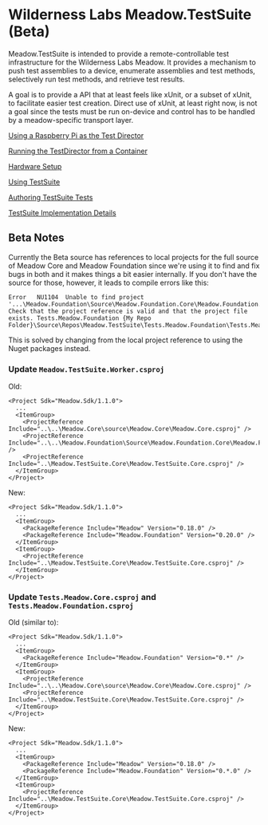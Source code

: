 # Wilderness Labs Meadow.TestSuite (Beta)

Meadow.TestSuite is intended to provide a remote-controllable test infrastructure for the Wilderness Labs Meadow.  It provides a mechanism to push test assemblies to a device, enumerate assemblies and test methods, selectively run test methods, and retrieve test results.

A goal is to provide a API that at least feels like xUnit, or a subset of xUnit, to facilitate easier test creation.  Direct use of xUnit, at least right now, is not a goal since the tests must be run on-device and control has to be handled by a meadow-specific transport layer.

[Using a Raspberry Pi as the Test Director](raspi.md)

[Running the TestDirector from a Container](deploy/readme.md)

[Hardware Setup](setup.md)

[Using TestSuite](usage.md)

[Authoring TestSuite Tests](authoring-tests.md)

[TestSuite Implementation Details](implementation.md)

## Beta Notes

Currently the Beta source has references to local projects for the full source of Meadow Core and Meadow Foundation since we're using it to find and fix bugs in both and it makes things a bit easier internally. If you don't have the source for those, however, it leads to compile errors like this:

```
Error	NU1104	Unable to find project '...\Meadow.Foundation\Source\Meadow.Foundation.Core\Meadow.Foundation.Core.csproj'. Check that the project reference is valid and that the project file exists.	Tests.Meadow.Foundation	{My Repo Folder}\Source\Repos\Meadow.TestSuite\Tests.Meadow.Foundation\Tests.Meadow.Foundation.csproj
```

This is solved by changing from the local project reference to using the Nuget packages instead.

### Update `Meadow.TestSuite.Worker.csproj`

Old:
```
<Project Sdk="Meadow.Sdk/1.1.0">
  ...
  <ItemGroup>
    <ProjectReference Include="..\..\Meadow.Core\source\Meadow.Core\Meadow.Core.csproj" />
    <ProjectReference Include="..\..\Meadow.Foundation\Source\Meadow.Foundation.Core\Meadow.Foundation.Core.csproj" />
    <ProjectReference Include="..\Meadow.TestSuite.Core\Meadow.TestSuite.Core.csproj" />
  </ItemGroup>
</Project>
```
New:
```
<Project Sdk="Meadow.Sdk/1.1.0">
  ...
  <ItemGroup>
    <PackageReference Include="Meadow" Version="0.18.0" />
    <PackageReference Include="Meadow.Foundation" Version="0.20.0" />
  </ItemGroup>
  <ItemGroup>
    <ProjectReference Include="..\Meadow.TestSuite.Core\Meadow.TestSuite.Core.csproj" />
  </ItemGroup>
</Project>
```

### Update `Tests.Meadow.Core.csproj` and `Tests.Meadow.Foundation.csproj`

Old (similar to):
```
<Project Sdk="Meadow.Sdk/1.1.0">
  ...
  <ItemGroup>
    <PackageReference Include="Meadow.Foundation" Version="0.*" />
  </ItemGroup>
  <ItemGroup>
    <ProjectReference Include="..\..\Meadow.Core\source\Meadow.Core\Meadow.Core.csproj" />
    <ProjectReference Include="..\Meadow.TestSuite.Core\Meadow.TestSuite.Core.csproj" />
  </ItemGroup>
</Project>
```
New:
```
<Project Sdk="Meadow.Sdk/1.1.0">
  ...
  <ItemGroup>
    <PackageReference Include="Meadow" Version="0.18.0" />
    <PackageReference Include="Meadow.Foundation" Version="0.*.0" />
  </ItemGroup>
  <ItemGroup>
    <ProjectReference Include="..\Meadow.TestSuite.Core\Meadow.TestSuite.Core.csproj" />
  </ItemGroup>
</Project>
```
